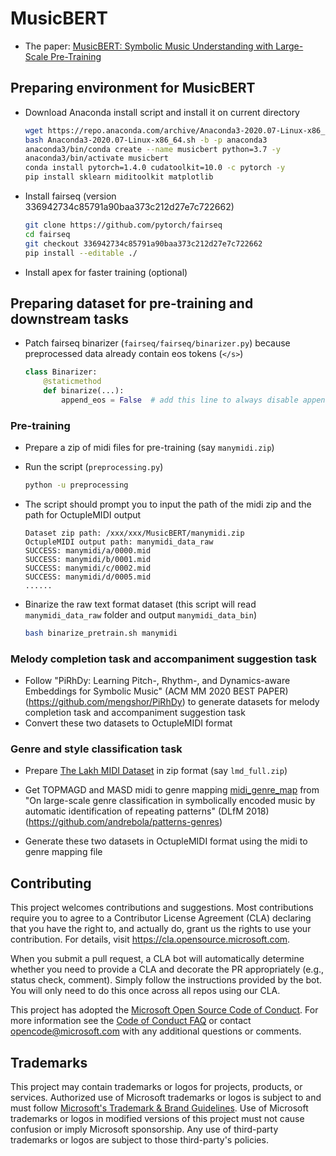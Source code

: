 # MusicBERT

* The paper: [MusicBERT: Symbolic Music Understanding with Large-Scale Pre-Training](https://arxiv.org/pdf/2106.05630.pdf)

## Preparing environment for MusicBERT

* Download Anaconda install script and install it on current directory

  ```bash
  wget https://repo.anaconda.com/archive/Anaconda3-2020.07-Linux-x86_64.sh
  bash Anaconda3-2020.07-Linux-x86_64.sh -b -p anaconda3
  anaconda3/bin/conda create --name musicbert python=3.7 -y
  anaconda3/bin/activate musicbert
  conda install pytorch=1.4.0 cudatoolkit=10.0 -c pytorch -y
  pip install sklearn miditoolkit matplotlib
  ```

* Install fairseq (version 336942734c85791a90baa373c212d27e7c722662)

  ```bash
  git clone https://github.com/pytorch/fairseq
  cd fairseq
  git checkout 336942734c85791a90baa373c212d27e7c722662
  pip install --editable ./
  ```

* Install apex for faster training (optional)

## Preparing dataset for pre-training and downstream tasks

* Patch fairseq binarizer (`fairseq/fairseq/binarizer.py`) because preprocessed data already contain eos tokens (`</s>`)

  ```python
  class Binarizer:
      @staticmethod
      def binarize(...):
          append_eos = False  # add this line to always disable append_eos functionality of binarizer
  ```

### Pre-training

* Prepare a zip of midi files for pre-training (say `manymidi.zip`)

* Run the script (`preprocessing.py`)

  ```bash
  python -u preprocessing
  ```

* The script should prompt you to input the path of the midi zip and the path for OctupleMIDI output

  ```
  Dataset zip path: /xxx/xxx/MusicBERT/manymidi.zip
  OctupleMIDI output path: manymidi_data_raw
  SUCCESS: manymidi/a/0000.mid
  SUCCESS: manymidi/b/0001.mid
  SUCCESS: manymidi/c/0002.mid
  SUCCESS: manymidi/d/0005.mid
  ......
  ```

* Binarize the raw text format dataset (this script will read `manymidi_data_raw` folder and output `manymidi_data_bin`)

  ```bash
  bash binarize_pretrain.sh manymidi
  ```

### Melody completion task and accompaniment suggestion task

* Follow "PiRhDy: Learning Pitch-, Rhythm-, and Dynamics-aware Embeddings for Symbolic Music" (ACM MM 2020 BEST PAPER) (https://github.com/mengshor/PiRhDy) to generate datasets for melody completion task and accompaniment suggestion task
* Convert these two datasets to OctupleMIDI format

### Genre and style classification task

* Prepare [The Lakh MIDI Dataset](https://colinraffel.com/projects/lmd/) in zip format (say `lmd_full.zip`)

* Get TOPMAGD and MASD midi to genre mapping [midi_genre_map](https://github.com/andrebola/patterns-genres/blob/master/data/midi_genre_map.json) from "On large-scale genre classification in symbolically encoded music by automatic identification of repeating patterns" (DLfM 2018) (https://github.com/andrebola/patterns-genres)
* Generate these two datasets in OctupleMIDI format using the midi to genre mapping file

## Contributing

This project welcomes contributions and suggestions.  Most contributions require you to agree to a
Contributor License Agreement (CLA) declaring that you have the right to, and actually do, grant us
the rights to use your contribution. For details, visit https://cla.opensource.microsoft.com.

When you submit a pull request, a CLA bot will automatically determine whether you need to provide
a CLA and decorate the PR appropriately (e.g., status check, comment). Simply follow the instructions
provided by the bot. You will only need to do this once across all repos using our CLA.

This project has adopted the [Microsoft Open Source Code of Conduct](https://opensource.microsoft.com/codeofconduct/).
For more information see the [Code of Conduct FAQ](https://opensource.microsoft.com/codeofconduct/faq/) or
contact [opencode@microsoft.com](mailto:opencode@microsoft.com) with any additional questions or comments.

## Trademarks

This project may contain trademarks or logos for projects, products, or services. Authorized use of Microsoft 
trademarks or logos is subject to and must follow 
[Microsoft's Trademark & Brand Guidelines](https://www.microsoft.com/en-us/legal/intellectualproperty/trademarks/usage/general).
Use of Microsoft trademarks or logos in modified versions of this project must not cause confusion or imply Microsoft sponsorship.
Any use of third-party trademarks or logos are subject to those third-party's policies.